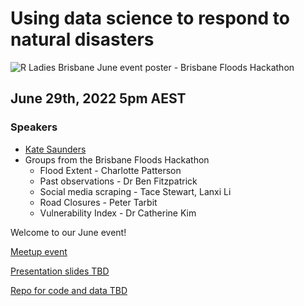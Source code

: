 # Using data science to respond to natural disasters

![R Ladies Brisbane June event poster - Brisbane Floods Hackathon](/June_Kate_Hackathon.jpg)

## June 29th, 2022 5pm AEST

### Speakers

* [Kate Saunders](https://twitter.com/KateRobSau)
* Groups from the Brisbane Floods Hackathon
  * Flood Extent - Charlotte Patterson
  * Past observations - Dr Ben Fitzpatrick
  * Social media scraping - Tace Stewart, Lanxi Li
  * Road Closures - Peter Tarbit
  * Vulnerability Index - Dr Catherine Kim
  

Welcome to our June event!

[Meetup event](https://www.meetup.com/rladies-brisbane/events/286604612/)

[Presentation slides TBD](TBD)

[Repo for code and data TBD](TBD)



